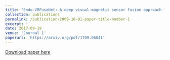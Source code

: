 ```yaml
---
title: "Endo-VMFuseNet: A deep visual-magnetic sensor fusion approach for endoscopic capsule robots"
collection: publications
permalink: /publication/2009-10-01-paper-title-number-1
excerpt: ''
date: 2017-09-18
venue: 'Journal 1'
paperurl: 'https://arxiv.org/pdf/1709.06041'
---
```


[Download paper here](https://arxiv.org/pdf/1709.06041.pdf)

